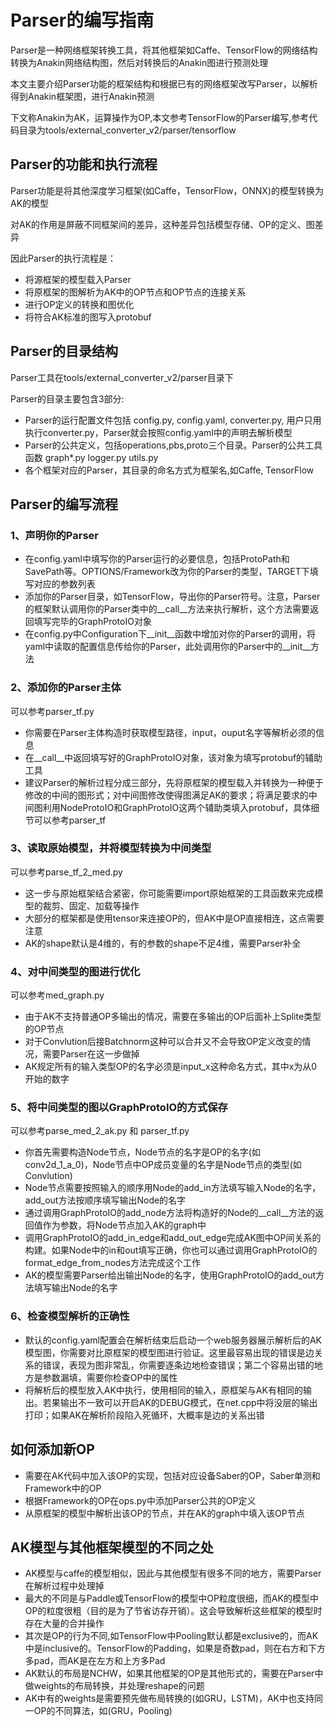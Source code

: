 # Parser的编写指南

  Parser是一种网络框架转换工具，将其他框架如Caffe、TensorFlow的网络结构转换为Anakin网络结构图，然后对转换后的Anakin图进行预测处理

  本文主要介绍Parser功能的框架结构和根据已有的网络框架改写Parser，以解析得到Anakin框架图，进行Anakin预测

  下文称Anakin为AK，运算操作为OP,本文参考TensorFlow的Parser编写,参考代码目录为tools/external_converter_v2/parser/tensorflow

## Parser的功能和执行流程

  Parser功能是将其他深度学习框架(如Caffe，TensorFlow，ONNX)的模型转换为AK的模型

  对AK的作用是屏蔽不同框架间的差异，这种差异包括模型存储、OP的定义、图差异

  因此Parser的执行流程是：

  - 将源框架的模型载入Parser
  - 将原框架的图解析为AK中的OP节点和OP节点的连接关系
  - 进行OP定义的转换和图优化
  - 将符合AK标准的图写入protobuf

## Parser的目录结构

  Parser工具在tools/external_converter_v2/parser目录下

  Parser的目录主要包含3部分:

  - Parser的运行配置文件包括 config.py, config.yaml, converter.py, 用户只用执行converter.py，Parser就会按照config.yaml中的声明去解析模型
  - Parser的公共定义，包括operations,pbs,proto三个目录。Parser的公共工具函数 graph*.py logger.py utils.py
  - 各个框架对应的Parser，其目录的命名方式为框架名,如Caffe, TensorFlow

## Parser的编写流程

### 1、声明你的Parser

  - 在config.yaml中填写你的Parser运行的必要信息，包括ProtoPath和SavePath等。OPTIONS/Framework改为你的Parser的类型，TARGET下填写对应的参数列表
  - 添加你的Parser目录，如TensorFlow，导出你的Parser符号。注意，Parser的框架默认调用你的Parser类中的__call__方法来执行解析，这个方法需要返回填写完毕的GraphProtoIO对象
  - 在config.py中Configuration下__init__函数中增加对你的Parser的调用，将yaml中读取的配置信息传给你的Parser，此处调用你的Parser中的__init__方法

### 2、添加你的Parser主体

  可以参考parser_tf.py

  - 你需要在Parser主体构造时获取模型路径，input，ouput名字等解析必须的信息
  - 在__call__中返回填写好的GraphProtoIO对象，该对象为填写protobuf的辅助工具
  - 建议Parser的解析过程分成三部分，先将原框架的模型载入并转换为一种便于修改的中间的图形式；对中间图修改使得图满足AK的要求；将满足要求的中间图利用NodeProtoIO和GraphProtoIO这两个辅助类填入protobuf，具体细节可以参考parser_tf

### 3、读取原始模型，并将模型转换为中间类型

  可以参考parse_tf_2_med.py

  - 这一步与原始框架结合紧密，你可能需要import原始框架的工具函数来完成模型的裁剪、固定、加载等操作
  - 大部分的框架都是使用tensor来连接OP的，但AK中是OP直接相连，这点需要注意
  - AK的shape默认是4维的，有的参数的shape不足4维，需要Parser补全

### 4、对中间类型的图进行优化

  可以参考med_graph.py

  - 由于AK不支持普通OP多输出的情况，需要在多输出的OP后面补上Splite类型的OP节点
  - 对于Convlution后接Batchnorm这种可以合并又不会导致OP定义改变的情况，需要Parser在这一步做掉
  - AK规定所有的输入类型OP的名字必须是input_x这种命名方式，其中x为从0开始的数字

### 5、将中间类型的图以GraphProtoIO的方式保存

  可以参考parse_med_2_ak.py 和 parser_tf.py

  - 你首先需要构造Node节点，Node节点的名字是OP的名字(如conv2d_1_a_0)，Node节点中OP成员变量的名字是Node节点的类型(如Convlution)
  - Node节点需要按照输入的顺序用Node的add_in方法填写输入Node的名字，add_out方法按顺序填写输出Node的名字
  - 通过调用GraphProtoIO的add_node方法将构造好的Node的__call__方法的返回值作为参数，将Node节点加入AK的graph中
  - 调用GraphProtoIO的add_in_edge和add_out_edge完成AK图中OP间关系的构建。如果Node中的in和out填写正确，你也可以通过调用GraphProtoIO的format_edge_from_nodes方法完成这个工作
  - AK的模型需要Parser给出输出Node的名字，使用GraphProtoIO的add_out方法填写输出Node的名字

### 6、检查模型解析的正确性

  - 默认的config.yaml配置会在解析结束后启动一个web服务器展示解析后的AK模型图，你需要对比原框架的模型图进行验证。这里最容易出现的错误是边关系的错误，表现为图非常乱，你需要逐条边地检查错误；第二个容易出错的地方是参数漏填，需要你检查OP中的属性
  - 将解析后的模型放入AK中执行，使用相同的输入，原框架与AK有相同的输出。若果输出不一致可以开启AK的DEBUG模式，在net.cpp中将没层的输出打印；如果AK在解析阶段陷入死循环，大概率是边的关系出错

## 如何添加新OP

  - 需要在AK代码中加入该OP的实现，包括对应设备Saber的OP，Saber单测和Framework中的OP
  - 根据Framework的OP在ops.py中添加Parser公共的OP定义
  - 从原框架的模型中解析出该OP的节点，并在AK的graph中填入该OP节点

## AK模型与其他框架模型的不同之处

  + AK模型与caffe的模型相似，因此与其他模型有很多不同的地方，需要Parser在解析过程中处理掉
  + 最大的不同是与Paddle或TensorFlow的模型中OP粒度很细，而AK的模型中OP的粒度很粗（目的是为了节省访存开销）。这会导致解析这些框架的模型时存在大量的合并操作
  + 其次是OP的行为不同,如TensorFlow中Pooling默认都是exclusive的，而AK中是inclusive的。TensorFlow的Padding，如果是奇数pad，则在右方和下方多pad，而AK是在左方和上方多Pad
  + AK默认的布局是NCHW，如果其他框架的OP是其他形式的，需要在Parser中做weights的布局转换，并处理reshape的问题
  + AK中有的weights是需要预先做布局转换的(如GRU，LSTM)，AK中也支持同一OP的不同算法，如(GRU，Pooling)

